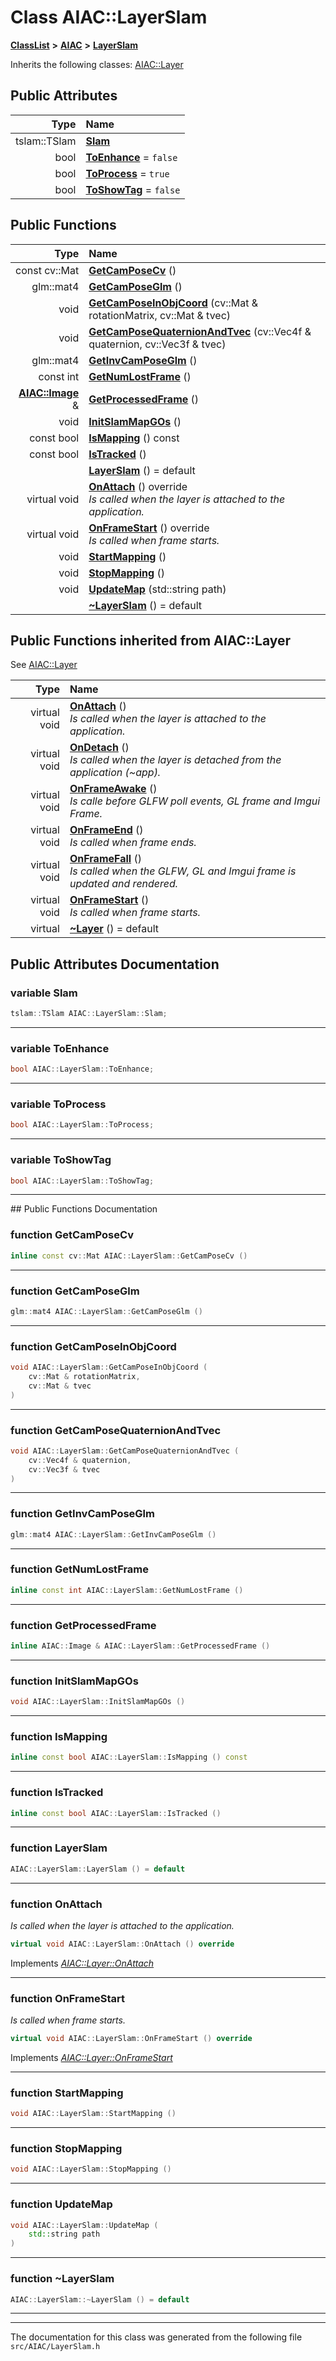 

# Class AIAC::LayerSlam



[**ClassList**](annotated.md) **>** [**AIAC**](namespaceAIAC.md) **>** [**LayerSlam**](classAIAC_1_1LayerSlam.md)








Inherits the following classes: [AIAC::Layer](classAIAC_1_1Layer.md)






















## Public Attributes

| Type | Name |
| ---: | :--- |
|  tslam::TSlam | [**Slam**](#variable-slam)  <br> |
|  bool | [**ToEnhance**](#variable-toenhance)   = `false`<br> |
|  bool | [**ToProcess**](#variable-toprocess)   = `true`<br> |
|  bool | [**ToShowTag**](#variable-toshowtag)   = `false`<br> |
































## Public Functions

| Type | Name |
| ---: | :--- |
|  const cv::Mat | [**GetCamPoseCv**](#function-getcamposecv) () <br> |
|  glm::mat4 | [**GetCamPoseGlm**](#function-getcamposeglm) () <br> |
|  void | [**GetCamPoseInObjCoord**](#function-getcamposeinobjcoord) (cv::Mat & rotationMatrix, cv::Mat & tvec) <br> |
|  void | [**GetCamPoseQuaternionAndTvec**](#function-getcamposequaternionandtvec) (cv::Vec4f & quaternion, cv::Vec3f & tvec) <br> |
|  glm::mat4 | [**GetInvCamPoseGlm**](#function-getinvcamposeglm) () <br> |
|  const int | [**GetNumLostFrame**](#function-getnumlostframe) () <br> |
|  [**AIAC::Image**](classAIAC_1_1Image.md) & | [**GetProcessedFrame**](#function-getprocessedframe) () <br> |
|  void | [**InitSlamMapGOs**](#function-initslammapgos) () <br> |
|  const bool | [**IsMapping**](#function-ismapping) () const<br> |
|  const bool | [**IsTracked**](#function-istracked) () <br> |
|   | [**LayerSlam**](#function-layerslam) () = default<br> |
| virtual void | [**OnAttach**](#function-onattach) () override<br>_Is called when the layer is attached to the application._  |
| virtual void | [**OnFrameStart**](#function-onframestart) () override<br>_Is called when frame starts._  |
|  void | [**StartMapping**](#function-startmapping) () <br> |
|  void | [**StopMapping**](#function-stopmapping) () <br> |
|  void | [**UpdateMap**](#function-updatemap) (std::string path) <br> |
|   | [**~LayerSlam**](#function-layerslam) () = default<br> |


## Public Functions inherited from AIAC::Layer

See [AIAC::Layer](classAIAC_1_1Layer.md)

| Type | Name |
| ---: | :--- |
| virtual void | [**OnAttach**](classAIAC_1_1Layer.md#function-onattach) () <br>_Is called when the layer is attached to the application._  |
| virtual void | [**OnDetach**](classAIAC_1_1Layer.md#function-ondetach) () <br>_Is called when the layer is detached from the application (~app)._  |
| virtual void | [**OnFrameAwake**](classAIAC_1_1Layer.md#function-onframeawake) () <br>_Is calle before GLFW poll events, GL frame and Imgui Frame._  |
| virtual void | [**OnFrameEnd**](classAIAC_1_1Layer.md#function-onframeend) () <br>_Is called when frame ends._  |
| virtual void | [**OnFrameFall**](classAIAC_1_1Layer.md#function-onframefall) () <br>_Is called when the GLFW, GL and Imgui frame is updated and rendered._  |
| virtual void | [**OnFrameStart**](classAIAC_1_1Layer.md#function-onframestart) () <br>_Is called when frame starts._  |
| virtual  | [**~Layer**](classAIAC_1_1Layer.md#function-layer) () = default<br> |






















































## Public Attributes Documentation




### variable Slam 

```C++
tslam::TSlam AIAC::LayerSlam::Slam;
```




<hr>



### variable ToEnhance 

```C++
bool AIAC::LayerSlam::ToEnhance;
```




<hr>



### variable ToProcess 

```C++
bool AIAC::LayerSlam::ToProcess;
```




<hr>



### variable ToShowTag 

```C++
bool AIAC::LayerSlam::ToShowTag;
```




<hr>
## Public Functions Documentation




### function GetCamPoseCv 

```C++
inline const cv::Mat AIAC::LayerSlam::GetCamPoseCv () 
```




<hr>



### function GetCamPoseGlm 

```C++
glm::mat4 AIAC::LayerSlam::GetCamPoseGlm () 
```




<hr>



### function GetCamPoseInObjCoord 

```C++
void AIAC::LayerSlam::GetCamPoseInObjCoord (
    cv::Mat & rotationMatrix,
    cv::Mat & tvec
) 
```




<hr>



### function GetCamPoseQuaternionAndTvec 

```C++
void AIAC::LayerSlam::GetCamPoseQuaternionAndTvec (
    cv::Vec4f & quaternion,
    cv::Vec3f & tvec
) 
```




<hr>



### function GetInvCamPoseGlm 

```C++
glm::mat4 AIAC::LayerSlam::GetInvCamPoseGlm () 
```




<hr>



### function GetNumLostFrame 

```C++
inline const int AIAC::LayerSlam::GetNumLostFrame () 
```




<hr>



### function GetProcessedFrame 

```C++
inline AIAC::Image & AIAC::LayerSlam::GetProcessedFrame () 
```




<hr>



### function InitSlamMapGOs 

```C++
void AIAC::LayerSlam::InitSlamMapGOs () 
```




<hr>



### function IsMapping 

```C++
inline const bool AIAC::LayerSlam::IsMapping () const
```




<hr>



### function IsTracked 

```C++
inline const bool AIAC::LayerSlam::IsTracked () 
```




<hr>



### function LayerSlam 

```C++
AIAC::LayerSlam::LayerSlam () = default
```




<hr>



### function OnAttach 

_Is called when the layer is attached to the application._ 
```C++
virtual void AIAC::LayerSlam::OnAttach () override
```



Implements [*AIAC::Layer::OnAttach*](classAIAC_1_1Layer.md#function-onattach)


<hr>



### function OnFrameStart 

_Is called when frame starts._ 
```C++
virtual void AIAC::LayerSlam::OnFrameStart () override
```



Implements [*AIAC::Layer::OnFrameStart*](classAIAC_1_1Layer.md#function-onframestart)


<hr>



### function StartMapping 

```C++
void AIAC::LayerSlam::StartMapping () 
```




<hr>



### function StopMapping 

```C++
void AIAC::LayerSlam::StopMapping () 
```




<hr>



### function UpdateMap 

```C++
void AIAC::LayerSlam::UpdateMap (
    std::string path
) 
```




<hr>



### function ~LayerSlam 

```C++
AIAC::LayerSlam::~LayerSlam () = default
```




<hr>

------------------------------
The documentation for this class was generated from the following file `src/AIAC/LayerSlam.h`


